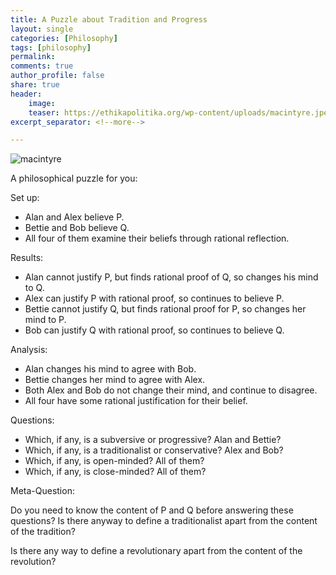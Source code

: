 ```yaml
---
title: A Puzzle about Tradition and Progress
layout: single
categories: [Philosophy]
tags: [philosophy]
permalink: 
comments: true
author_profile: false
share: true
header:
    image: 
    teaser: https://ethikapolitika.org/wp-content/uploads/macintyre.jpeg
excerpt_separator: <!--more-->

---
```


![macintyre](http://architecturaldialogue.files.wordpress.com/2012/02/macintyre-2.jpg)

A philosophical puzzle for you: 

Set up: 

- Alan and Alex believe P.  
- Bettie and Bob believe Q. 
- All four of them examine their beliefs through rational reflection. 

Results: 

<!--more-->

- Alan cannot justify P, but finds rational proof of Q, so changes his mind to Q. 
- Alex can justify P with rational proof, so continues to believe P. 
- Bettie cannot justify Q, but finds rational proof for P, so changes her mind to P. 
- Bob can justify Q with rational proof, so continues to believe Q. 

Analysis: 

- Alan changes his mind to agree with Bob. 
- Bettie changes her mind to agree with Alex. 
- Both Alex and Bob do not change their mind, and continue to disagree. 
- All four have some rational justification for their belief.

Questions: 

- Which, if any, is a subversive or progressive? Alan and Bettie?
- Which, if any, is a traditionalist or conservative? Alex and Bob?
- Which, if any, is open-minded? All of them? 
- Which, if any, is close-minded? All of them? 

Meta-Question: 

Do you need to know the content of P and Q before answering these questions? Is there anyway to define a traditionalist apart from the content of the tradition? 

Is there any way to define a revolutionary apart from the content of the revolution?